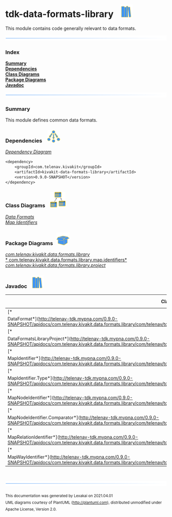 # tdk-data-formats-library &nbsp;&nbsp;![](../../../documentation/images/books-40.png)

This module contains code generally relevant to data formats.

![](documentation/images/horizontal-line.png)

### Index

[**Summary**](#summary)  
[**Dependencies**](#dependencies)  
[**Class Diagrams**](#class-diagrams)  
[**Package Diagrams**](#package-diagrams)  
[**Javadoc**](#javadoc)

![](documentation/images/horizontal-line.png)

[//]: # (start-user-text)

### Summary <a name = "summary"></a>

This module defines common data formats.

[//]: # (end-user-text)

### Dependencies <a name="dependencies"></a> &nbsp;&nbsp;  ![](documentation/images/dependencies-40.png)

[*Dependency Diagram*](documentation/diagrams/dependencies.svg)

    <dependency>
        <groupId>com.telenav.kivakit</groupId>
        <artifactId>kivakit-data-formats-library</artifactId>
        <version>0.9.0-SNAPSHOT</version>
    </dependency>

### Class Diagrams <a name="class-diagrams"></a> &nbsp; &nbsp;![](documentation/images/diagram-48.png)

[*Data Formats*](documentation/diagrams/diagram-data-format.svg)  
[*Map Identifiers*](documentation/diagrams/diagram-data-map-identifier.svg)

### Package Diagrams <a name="package-diagrams"></a> &nbsp;&nbsp;![](documentation/images/box-40.png)

[*com.telenav.kivakit.data.formats.library*](documentation/diagrams/com.telenav.kivakit.data.formats.library.svg)  
[*
com.telenav.kivakit.data.formats.library.map.identifiers*](documentation/diagrams/com.telenav.kivakit.data.formats.library.map.identifiers.svg)  
[*com.telenav.kivakit.data.formats.library.project*](documentation/diagrams/com.telenav.kivakit.data.formats.library.project.svg)

### Javadoc <a name="javadoc"></a> &nbsp;&nbsp;![](documentation/images/books-40.png)

| Class | Documentation Sections |
|---|---|
| [*
DataFormat*](http://telenav-tdk.mypna.com/0.9.0-SNAPSHOT/apidocs/com.telenav.kivakit.data.formats.library/com/telenav/tdk/data/formats/library/DataFormat.html) |  |  
| [*
DataFormatsLibraryProject*](http://telenav-tdk.mypna.com/0.9.0-SNAPSHOT/apidocs/com.telenav.kivakit.data.formats.library/com/telenav/tdk/data/formats/library/project/DataFormatsLibraryProject.html) |  |  
| [*
MapIdentifier*](http://telenav-tdk.mypna.com/0.9.0-SNAPSHOT/apidocs/com.telenav.kivakit.data.formats.library/com/telenav/tdk/data/formats/library/map/identifiers/MapIdentifier.html) |  |  
| [*
MapIdentifier.Type*](http://telenav-tdk.mypna.com/0.9.0-SNAPSHOT/apidocs/com.telenav.kivakit.data.formats.library/com/telenav/tdk/data/formats/library/map/identifiers/MapIdentifier.Type.html) |  |  
| [*
MapNodeIdentifier*](http://telenav-tdk.mypna.com/0.9.0-SNAPSHOT/apidocs/com.telenav.kivakit.data.formats.library/com/telenav/tdk/data/formats/library/map/identifiers/MapNodeIdentifier.html) |  |  
| [*
MapNodeIdentifier.Comparator*](http://telenav-tdk.mypna.com/0.9.0-SNAPSHOT/apidocs/com.telenav.kivakit.data.formats.library/com/telenav/tdk/data/formats/library/map/identifiers/MapNodeIdentifier.Comparator.html) |  |  
| [*
MapRelationIdentifier*](http://telenav-tdk.mypna.com/0.9.0-SNAPSHOT/apidocs/com.telenav.kivakit.data.formats.library/com/telenav/tdk/data/formats/library/map/identifiers/MapRelationIdentifier.html) |  |  
| [*
MapWayIdentifier*](http://telenav-tdk.mypna.com/0.9.0-SNAPSHOT/apidocs/com.telenav.kivakit.data.formats.library/com/telenav/tdk/data/formats/library/map/identifiers/MapWayIdentifier.html) |  |  

[//]: # (start-user-text)


[//]: # (end-user-text)

<br/>

![](documentation/images/horizontal-line.png)

<sub>This documentation was generated by Lexakai on 2021.04.01</sub>    
<sub>UML diagrams courtesy of PlantUML (http://plantuml.com), distributed unmodified under Apache License, Version 2.0.</sub>

